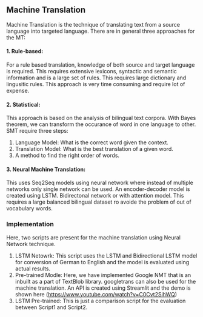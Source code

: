 ## Machine Translation

Machine Translation is the technique of translating text from a source language into targeted language. There are in general three approaches for the MT:

#### 1. Rule-based:
For a rule based translation, knowledge of both source and target language is required. This requires extensive lexicons, syntactic and semantic information and 
is a large set of rules. This requires large dictionary and lingusitic rules. This approach is very time consuming and require lot of expense.

#### 2. Statistical:
This approach is based on the analysis of bilingual text corpora. With Bayes theorem, we can transform the occurance of word in one language to other.
SMT require three steps:

1. Language Model: What is the correct word given the context.
2. Translation Model: What is the best translation of a given word.
3. A method to find the right order of words.

#### 3. Neural Machine Translation:
This uses Seq2Seq models using neural network where instead of multiple networks only single network can be used. An encoder-decoder model is created using LSTM. Bidirectonal network or with attention model. This requires a large balanced bilingual dataset ro avoide the problem of out of vocabulary words.

### Implementation
Here, two scripts are present for the machine translation using Neural Network technique. 
1. LSTM Netowrk: This script uses the LSTM and Bidirectional LSTM model for conversion of German to English and the model is evaluated using actual results.
2. Pre-trained Modle: Here, we have implemented Google NMT that is an inbuilt as a part of TextBlob library. googletrans can also be used for the machine translation. An API is created using Streamlit and the demo is shown here (https://www.youtube.com/watch?v=C0Cvt2SihWQ)
3. LSTM Pre-trained: This is just a comparison script for the evaluation between Script1 and Script2.
